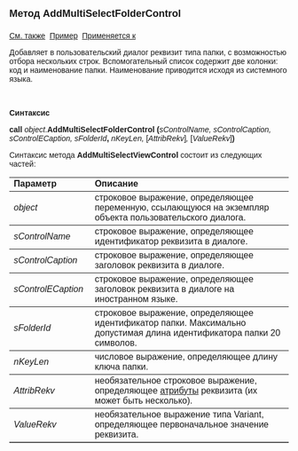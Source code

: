 ﻿<html>
<head>
<title>Диалог\AddMultiSelectFolderControl</title>
</head>

<body>

<p><font size="4" face="Arial"><strong>Метод AddMultiSelectFolderControl<br>
<br>
</strong></font><font face="Arial"><a href="AddMultiSelectViewControl.html">См. 
также</a>&nbsp;
<u>Пример</u>&nbsp; <a href="../Asustpar.html">Применяется к</a></font></p>

<p><font face="Arial">Добавляет в пользовательский диалог реквизит 
типа папки, с возможностью отбора нескольких 
строк. Вспомогательный список содержит две колонки: код и наименование папки. 
Наименование приводится исходя из системного языка.</font></p>

<p>&nbsp;</p>

<p class="label"><font face="Arial"><b>Синтаксис</b></font></p>

<p><font face="Arial"><strong>call</strong> <em>object</em>.<strong>AddMultiSelectFolderControl 
(</strong><em>sControlName, sControlCaption, sControlЕCaption, sFolderId</em><strong>, </strong><em>
nKeyLen, </em>[<em>AttribRekv</em>]<em>, </em>[<em>ValueRekv</em>]<strong>)</strong></font></p>

<p><font face="Arial">Синтаксис метода <strong>
AddMultiSelectViewControl</strong>
состоит из следующих частей:</font></p>

<table border="1" cellPadding="5" cols="2" frame="below" rules="rows">
<TBODY>
  <tr vAlign="top">
    <td class="label" width="29%"><font face="Arial"><b>Параметр</b></font></td>
    <td class="label" width="71%"><font face="Arial"><strong>Описание</strong></font></td>
  </tr>
  <tr>
    <td width="29%"><em><font face="Arial">object</font></em></td>
    <td width="71%"><font face="Arial">строковое выражение, 
	определяющее переменную, ссылающуюся на экземпляр объекта пользовательского 
	диалога.</font></td>
  </tr>
  <tr>
    <td width="29%"><em><font face="Arial">sControlName</font></em></td>
    <td width="71%"><font face="Arial">строковое выражение, 
	определяющее идентификатор реквизита в диалоге.</font></td>
  </tr>
  <tr>
    <td width="29%"><font face="Arial"><em>sControlCaption</em></font></td>
    <td width="71%"><font face="Arial">строковое выражение, 
	определяющее заголовок реквизита в диалоге.</font></td>
  </tr>
  <tr>
    <td width="29%"><font face="Arial"><em>sControlЕCaption</em></font></td>
    <td width="71%"><font face="Arial">строковое выражение, 
	определяющее заголовок реквизита в диалоге на иностранном языке.</font></td>
  </tr>
  <tr>
    <td width="29%"><font face="Arial"><em>sFolderId</em></font></td>
    <td width="71%"><font face="Arial">строковое выражение, определяющее 
	идентификатор папки. Максимально допустимая длина идентификатора папки 20 
	символов.</font></td>
  </tr>
</TBODY>
  <tr>
    <td width="29%"><font face="Arial"><em>nKeyLen</em></font></td>
    <td width="71%"><font face="Arial">числовое выражение, определяющее длину 
	ключа папки.</font></td>
  </tr>
  <tr>
    <td width="29%"><em><font face="Arial">AttribRekv</font></em></td>
    <td width="71%"><font face="Arial">необязательное строковое 
	выражение, определяющее <a href="Attribute.html">атрибуты</a>
    реквизита (их может быть несколько). </font></td>
  </tr>
<tr>
    <td width="29%"><em><font face="Arial">ValueRekv</font></em></td>
    <td width="71%"><font face="Arial">необязательное выражение типа 
	Variant, определяющее первоначальное значение реквизита.</font></td>
  </tr>
  </table>

</body>
</html>
